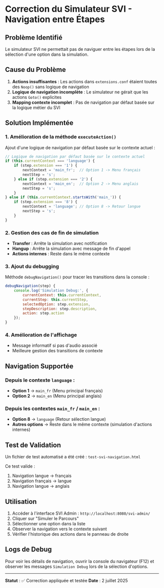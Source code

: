 # Correction du Simulateur SVI - Navigation entre Étapes

## Problème Identifié

Le simulateur SVI ne permettait pas de naviguer entre les étapes lors de la sélection d'une option dans la simulation.

## Cause du Problème

1. **Actions insuffisantes** : Les actions dans `extensions.conf` étaient toutes des `Noop()` sans logique de navigation
2. **Logique de navigation incomplète** : Le simulateur ne gérait que les actions `Goto()` explicites
3. **Mapping contexte incomplet** : Pas de navigation par défaut basée sur la logique métier du SVI

## Solution Implémentée

### 1. Amélioration de la méthode `executeAction()`

Ajout d'une logique de navigation par défaut basée sur le contexte actuel :

```javascript
// Logique de navigation par défaut basée sur le contexte actuel
if (this.currentContext === 'language') {
    if (step.extension === '1') {
        nextContext = 'main_fr';  // Option 1 -> Menu français
        nextStep = 's';
    } else if (step.extension === '2') {
        nextContext = 'main_en';  // Option 2 -> Menu anglais
        nextStep = 's';
    }
} else if (this.currentContext.startsWith('main_')) {
    if (step.extension === '8') {
        nextContext = 'language'; // Option 8 -> Retour langue
        nextStep = 's';
    }
}
```

### 2. Gestion des cas de fin de simulation

- **Transfer** : Arrête la simulation avec notification
- **Hangup** : Arrête la simulation avec message de fin d'appel
- **Actions internes** : Reste dans le même contexte

### 3. Ajout du debugging

Méthode `debugNavigation()` pour tracer les transitions dans la console :

```javascript
debugNavigation(step) {
    console.log('Simulation Debug:', {
        currentContext: this.currentContext,
        currentStep: this.currentStep,
        selectedOption: step.extension,
        stepDescription: step.description,
        action: step.action
    });
}
```

### 4. Amélioration de l'affichage

- Message informatif si pas d'audio associé
- Meilleure gestion des transitions de contexte

## Navigation Supportée

### Depuis le contexte `language` :
- **Option 1** → `main_fr` (Menu principal français)
- **Option 2** → `main_en` (Menu principal anglais)

### Depuis les contextes `main_fr` / `main_en` :
- **Option 8** → `language` (Retour sélection langue)
- **Autres options** → Reste dans le même contexte (simulation d'actions internes)

## Test de Validation

Un fichier de test automatisé a été créé : `test-svi-navigation.html`

Ce test valide :
1. Navigation langue → français
2. Navigation français → langue  
3. Navigation langue → anglais

## Utilisation

1. Accéder à l'interface SVI Admin : `http://localhost:8080/svi-admin/`
2. Cliquer sur "Simuler le Parcours"
3. Sélectionner une option dans la liste
4. Observer la navigation vers le contexte suivant
5. Vérifier l'historique des actions dans le panneau de droite

## Logs de Debug

Pour voir les détails de navigation, ouvrir la console du navigateur (F12) et observer les messages `Simulation Debug` lors de la sélection d'options.

---

**Statut** : ✅ Correction appliquée et testée
**Date** : 2 juillet 2025
